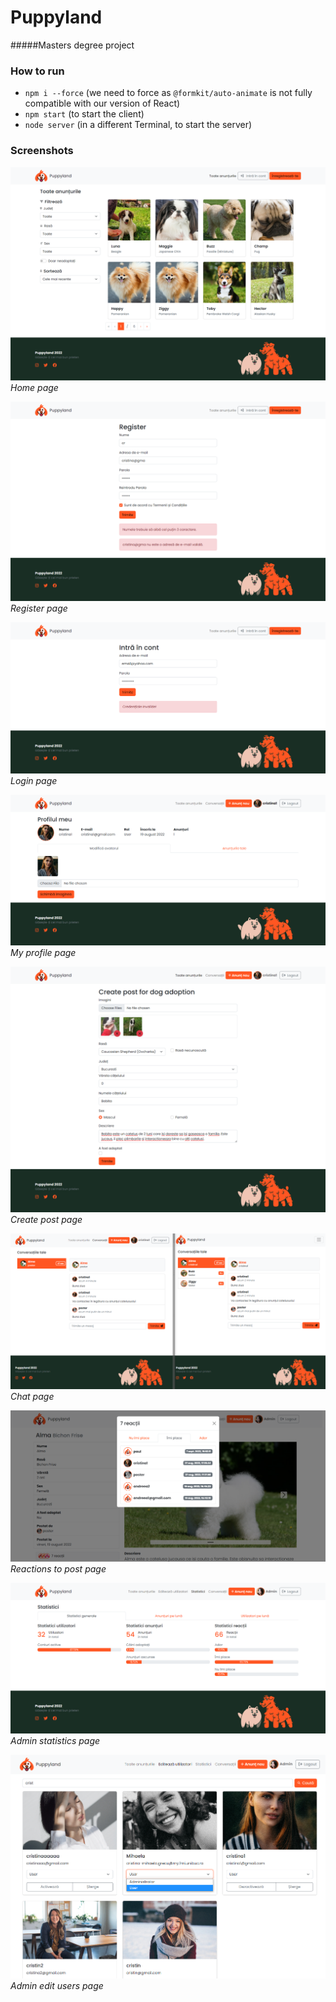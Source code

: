 # Puppyland

#####Masters degree project

### How to run

- `npm i --force` (we need to force as `@formkit/auto-animate` is not fully compatible with our version of React)
- `npm start` (to start the client)
- `node server` (in a different Terminal, to start the server)

### Screenshots

![HomePage image](./gitimages/homepage_1.png "Home Page")
_Home page_

![RegisterPage image](./gitimages/register.png "Register Page")
_Register page_

![oginPage image](./gitimages/login1.png "Login Page")
_Login page_

![MyProfilePage image](./gitimages/myProfile.png "MyProfile Page")
_My profile page_

![CreatePostPage image](./gitimages/createPost.png "CreatePost  Page")
_Create post page_

![ChatPage image](./gitimages/Chat.png "Chat Page")
_Chat page_

![ReactionsPage image](./gitimages/reactions.png "ReactionToPost Page")
_Reactions to post page_

![StatisticPage image](./gitimages/statistics1.png "Statistic Page")
_Admin statistics page_

![EditUsersPage image](./gitimages/editusers.png "EditUsers Page")
_Admin edit users page_
